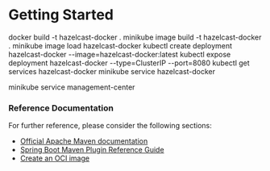 # Getting Started

docker build -t hazelcast-docker .
minikube image build -t hazelcast-docker .
minikube image load hazelcast-docker
kubectl create deployment hazelcast-docker --image=hazelcast-docker:latest
kubectl expose deployment hazelcast-docker --type=ClusterIP --port=8080
kubectl get services hazelcast-docker
minikube service hazelcast-docker

minikube service management-center
### Reference Documentation

For further reference, please consider the following sections:

* [Official Apache Maven documentation](https://maven.apache.org/guides/index.html)
* [Spring Boot Maven Plugin Reference Guide](https://docs.spring.io/spring-boot/docs/2.6.10/maven-plugin/reference/html/)
* [Create an OCI image](https://docs.spring.io/spring-boot/docs/2.6.10/maven-plugin/reference/html/#build-image)

